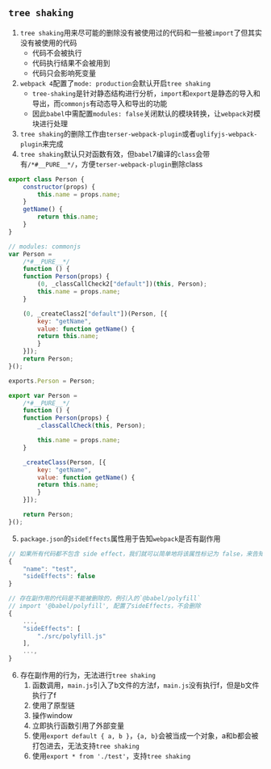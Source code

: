 ## `tree shaking`
1. `tree shaking`用来尽可能的删除没有被使用过的代码和一些被`import`了但其实没有被使用的代码
    * 代码不会被执行
    * 代码执行结果不会被用到
    * 代码只会影响死变量
2. `webpack 4`配置了`mode: production`会默认开启`tree shaking` 
    * `tree-shaking`是针对静态结构进行分析，`import`和`export`是静态的导入和导出，而`commonjs`有动态导入和导出的功能
    * 因此`babel`中需配置`modules: false`关闭默认的模块转换，让`webpack`对模块进行处理
3. `tree shaking`的删除工作由`terser-webpack-plugin`或者`uglifyjs-webpack-plugin`来完成
4. `tree shaking`默认只对函数有效，但`babel`7编译的`class`会带有`/*#__PURE__*/`，方便`terser-webpack-plugin`删除class
```js
export class Person {
    constructor(props) {
        this.name = props.name;
    }
    getName() {
        return this.name;
    }
}
``` 
```js
// modules: commonjs
var Person =
    /*#__PURE__*/
    function () {
    function Person(props) {
        (0, _classCallCheck2["default"])(this, Person);
        this.name = props.name;
    }

    (0, _createClass2["default"])(Person, [{
        key: "getName",
        value: function getName() {
        return this.name;
        }
    }]);
    return Person;
}();

exports.Person = Person;
```
```js
export var Person =
    /*#__PURE__*/
    function () {
    function Person(props) {
        _classCallCheck(this, Person);

        this.name = props.name;
    }

    _createClass(Person, [{
        key: "getName",
        value: function getName() {
        return this.name;
        }
    }]);

    return Person;
}();
``` 
5. `package.json`的`sideEffects`属性用于告知`webpack`是否有副作用
```js
// 如果所有代码都不包含 side effect，我们就可以简单地将该属性标记为 false，来告知 webpack，它可以安全地删除未用到的 export。
{
    "name": "test",
    "sideEffects": false
}
```
```js
// 存在副作用的代码是不能被删除的，例引入的`@babel/polyfill`
// import '@babel/polyfill', 配置了sideEffects，不会删除
{
    ...,
    "sideEffects": [
        "./src/polyfill.js"
    ],
    ...,
}
```
6. 存在副作用的行为，无法进行`tree shaking`
    1. 函数调用，`main.js`引入了b文件的方法f，`main.js`没有执行f，但是b文件执行了f
    2. 使用了原型链
    3. 操作window
    4. 立即执行函数引用了外部变量
    5. 使用`export default { a, b }`，`{a, b}`会被当成一个对象，a和b都会被打包进去，无法支持`tree shaking`
    6. 使用`export * from './test'`，支持`tree shaking`